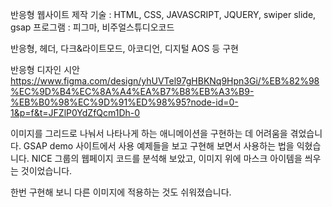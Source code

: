 반응형 웹사이트 제작
기술 : HTML, CSS, JAVASCRIPT, JQUERY, swiper slide, gsap
프로그램 : 피그마, 비주얼스튜디오코드

반응형, 헤더, 다크&라이트모드, 아코디언, 디지털 AOS 등 구현

반응형 디자인 시안
https://www.figma.com/design/yhUVTel97gHBKNq9Hpn3Gi/%EB%82%98%EC%9D%B4%EC%8A%A4%EA%B7%B8%EB%A3%B9-%EB%B0%98%EC%9D%91%ED%98%95?node-id=0-1&p=f&t=JFZlP0YdZfQcm1Dh-0

이미지를 그리드로 나눠서 나타나게 하는 애니메이션을 구현하는 데 어려움을 겪었습니다.
GSAP demo 사이트에서 사용 예제들을 보고 구현해 보면서 사용하는 법을 익혔습니다.
NICE 그룹의 웹페이지 코드를 분석해 보았고, 이미지 위에 마스크 아이템을 씌우는 것이었습니다.

<div class="banner-grid-num6">
  <div class="mask-item" style="translate: none; rotate: none; scale: none; transform: scale(0, 1);"></div>
  <div class="mask-item" style="translate: none; rotate: none; scale: none; transform: scale(0, 1);"></div>
  <div class="mask-item" style="translate: none; rotate: none; scale: none; transform: scale(0, 1);"></div>
  <div class="mask-item" style="translate: none; rotate: none; scale: none; transform: scale(0, 1);"></div>
  <div class="mask-item" style="translate: none; rotate: none; scale: none; transform: scale(0, 1);"></div>
  <div class="mask-item" style="translate: none; rotate: none; scale: none; transform: scale(0, 1);"></div>
</div>


한번 구현해 보니 다른 이미지에 적용하는 것도 쉬워졌습니다.
